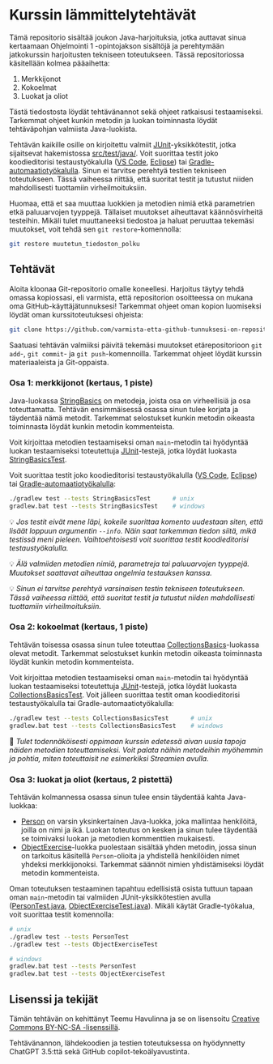 # Kurssin lämmittelytehtävät

Tämä repositorio sisältää joukon Java-harjoituksia, jotka auttavat sinua kertaamaan Ohjelmointi 1 -opintojakson sisältöjä ja perehtymään jatkokurssin harjoitusten tekniseen toteutukseen. Tässä repositoriossa käsitellään kolmea pääaihetta:

1. Merkkijonot
2. Kokoelmat
3. Luokat ja oliot

Tästä tiedostosta löydät tehtävänannot sekä ohjeet ratkaisusi testaamiseksi. Tarkemmat ohjeet kunkin metodin ja luokan toiminnasta löydät tehtäväpohjan valmiista Java-luokista.

Tehtävän kaikille osille on kirjoitettu valmiit [JUnit](https://junit.org/)-yksikkötestit, jotka sijaitsevat hakemistossa [src/test/java/](./src/test/java/). Voit suorittaa testit joko koodieditorisi testaustyökalulla ([VS Code](https://code.visualstudio.com/docs/java/java-testing), [Eclipse](https://www.vogella.com/tutorials/JUnitEclipse/article.html)) tai [Gradle-automaatiotyökalulla](https://docs.gradle.org/current/userguide/java_testing.html). Sinun ei tarvitse perehtyä testien tekniseen toteutukseen. Tässä vaiheessa riittää, että suoritat testit ja tutustut niiden mahdollisesti tuottamiin virheilmoituksiin.

Huomaa, että et saa muuttaa luokkien ja metodien nimiä etkä parametrien etkä paluuarvojen tyyppejä. Tällaiset muutokset aiheuttavat käännösvirheitä testeihin. Mikäli tulet muuttaneeksi tiedostoa ja haluat peruuttaa tekemäsi muutokset, voit tehdä sen `git restore`-komennolla:

```sh
git restore muutetun_tiedoston_polku
```


## Tehtävät

Aloita kloonaa Git-repositorio omalle koneellesi. Harjoitus täytyy tehdä omassa kopiossasi, eli varmista, että repositorion osoitteessa on mukana oma GitHub-käyttäjätunnuksesi! Tarkemmat ohjeet oman kopion luomiseksi löydät oman kurssitoteutuksesi ohjeista:

```sh
git clone https://github.com/varmista-etta-github-tunnuksesi-on-repositorion-osoitteessa.git
```

Saatuasi tehtävän valmiiksi päivitä tekemäsi muutokset etärepositorioon `git add`-, `git commit`- ja `git push`-komennoilla. Tarkemmat ohjeet löydät kurssin materiaaleista ja Git-oppaista.


### Osa 1: merkkijonot (kertaus, 1 piste)

Java-luokassa [StringBasics](./src/main/java/part01/StringBasics.java) on metodeja, joista osa on virheellisiä ja osa toteuttamatta. Tehtävän ensimmäisessä osassa sinun tulee korjata ja täydentää nämä metodit. Tarkemmat selostukset kunkin metodin oikeasta toiminnasta löydät kunkin metodin kommenteista.

Voit kirjoittaa metodien testaamiseksi oman `main`-metodin tai hyödyntää luokan testaamiseksi toteutettuja [JUnit](https://junit.org/)-testejä, jotka löydät luokasta [StringBasicsTest](./src/test/java/part01/StringBasicsTest.java).

Voit suorittaa testit joko koodieditorisi testaustyökalulla ([VS Code](https://code.visualstudio.com/docs/java/java-testing), [Eclipse](https://www.vogella.com/tutorials/JUnitEclipse/article.html)) tai [Gradle-automaatiotyökalulla](https://docs.gradle.org/current/userguide/java_testing.html):

```sh
./gradlew test --tests StringBasicsTest      # unix
gradlew.bat test --tests StringBasicsTest    # windows
```

💡 *Jos testit eivät mene läpi, kokeile suorittaa komento uudestaan siten, että lisäät loppuun argumentin `--info`. Näin saat tarkemman tiedon siitä, mikä testissä meni pieleen. Vaihtoehtoisesti voit suorittaa testit koodieditorisi testaustyökalulla.*

💡 *Älä valmiiden metodien nimiä, parametreja tai paluuarvojen tyyppejä. Muutokset saattavat aiheuttaa ongelmia testauksen kanssa.*

💡 *Sinun ei tarvitse perehtyä varsinaisen testin tekniseen toteutukseen. Tässä vaiheessa riittää, että suoritat testit ja tutustut niiden mahdollisesti tuottamiin virheilmoituksiin.*


### Osa 2: kokoelmat (kertaus, 1 piste)

Tehtävän toisessa osassa sinun tulee toteuttaa [CollectionsBasics](./src/main/java/part02/CollectionsBasics.java)-luokassa olevat metodit. Tarkemmat selostukset kunkin metodin oikeasta toiminnasta löydät kunkin metodin kommenteista.

Voit kirjoittaa metodien testaamiseksi oman `main`-metodin tai hyödyntää luokan testaamiseksi toteutettuja [JUnit](https://junit.org/)-testejä, jotka löydät luokasta [CollectionsBasicsTest](./src/test/java/part02/CollectionsBasicsTest.java). Voit jälleen suorittaa testit oman koodieditorisi testaustyökalulla tai Gradle-automaatiotyökalulla:

```sh
./gradlew test --tests CollectionsBasicsTest      # unix
gradlew.bat test --tests CollectionsBasicsTest    # windows
```

🚀 *Tulet todennäköisesti oppimaan kurssin edetessä aivan uusia tapoja näiden metodien toteuttamiseksi. Voit palata näihin metodeihin myöhemmin ja pohtia, miten toteuttaisit ne esimerkiksi Streamien avulla.*


### Osa 3: luokat ja oliot (kertaus, 2 pistettä)

Tehtävän kolmannessa osassa sinun tulee ensin täydentää kahta Java-luokkaa:

* [Person](./src/main/java/part03/Person.java) on varsin yksinkertainen Java-luokka, joka mallintaa henkilöitä, joilla on nimi ja ikä. Luokan toteutus on kesken ja sinun tulee täydentää se toimivaksi luokan ja metodien kommenttien mukaisesti.
* [ObjectExercise](./src/main/java/part03/ObjectExercise.java)-luokka puolestaan sisältää yhden metodin, jossa sinun on tarkoitus käsitellä `Person`-olioita ja yhdistellä henkilöiden nimet yhdeksi merkkijonoksi. Tarkemmat säännöt nimien yhdistämiseksi löydät metodin kommenteista.

Oman toteutuksen testaaminen tapahtuu edellisistä osista tuttuun tapaan oman `main`-metodin tai valmiiden JUnit-yksikkötestien avulla ([PersonTest.java](./src/test/java/part03/PersonTest.java), [ObjectExerciseTest.java](./src/test/java/part03/ObjectExerciseTest.java)). Mikäli käytät Gradle-työkalua, voit suorittaa testit komennolla:

```sh
# unix
./gradlew test --tests PersonTest
./gradlew test --tests ObjectExerciseTest

# windows
gradlew.bat test --tests PersonTest
gradlew.bat test --tests ObjectExerciseTest
```


## Lisenssi ja tekijät

Tämän tehtävän on kehittänyt Teemu Havulinna ja se on lisensoitu [Creative Commons BY-NC-SA -lisenssillä](https://creativecommons.org/licenses/by-nc-sa/4.0/).

Tehtävänannon, lähdekoodien ja testien toteutuksessa on hyödynnetty ChatGPT 3.5:ttä sekä GitHub copilot-tekoälyavustinta.
